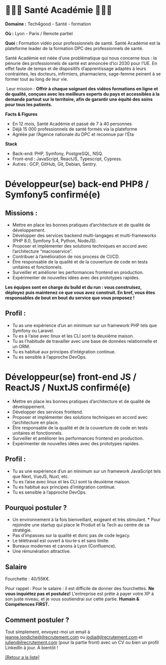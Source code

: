 # 👩🏻‍⚕️ Santé Académie 👨🏻‍⚕️

**Domaine :** Tech4good - Santé - formation 

**Où :** Lyon - Paris / Remote partiel 

**Quoi :** Formation vidéo pour professionnels de santé. Santé Académie est la plateforme leader de la formation DPC des professionnels de santé. 

Santé Académie est néée d’une problématique qui nous concerne tous : la pénurie des professionnels de santé est annoncée d’ici 2030 pour l’UE. En effet faute de temps et de dispositifs d’apprentissage adaptés à leurs contraintes, les docteurs, infirmiers, pharmaciens, sage-femme peinent à se former tout au long de leur vie. 

 Leur mission : **Offrir à chaque soignant des vidéos formations en ligne et de qualité, conçues avec les meilleurs experts du pays et accessibles à la demande partout sur le territoire, afin de garantir une équité des soins pour tous les patients.**

**Facts & Figures**

* En 12 mois, Santé Académie et passé de 7 à 40 personnes 
* Déjà 15 000 professionnels de santé formés via la plateforme 
* Agréée par l’Agence nationale du DPC et reconnue par l’Éta

**Stack**

* Back-end: PHP, Symfony, PostgreSQL, NSQ.
* Front-end : JavaScript, ReactJS, Typescript, Cypress.
* Autres : GCP, GitHub, Git, Debian, Sentry.

# Développeur(se) back-end PHP8 / Symfony5 confirmé(e)

## Missions :

* Mettre en place les bonnes pratiques d’architecture et de qualité de développement.
* Développer des services backend multi-langages et multi-frameworks (PHP 8.0, Symfony 5.4, Python, NodeJS).
* Proposer et implémenter des solutions techniques en accord avec l’architecture “macroservice”.
* Contribuer à l’amélioration de nos process de CI/CD.
* Être responsable de la qualité et de la couverture de code en tests unitaires et fonctionnels.
* Surveiller et améliorer les performances frontend en production.
* Expérimenter de nouvelles idées avec des prototypes rapides.

**Les équipes sont en charge du build et du run : vous construisez, déployez puis maintenez ce que vous avez construit. En bref, vous êtes responsables de bout en bout du service que vous proposez !**

## Profil :

* Tu as une expérience d’un an minimum sur un framework PHP tels que Symfony ou Laravel.
* Tu es à l’aise avec linux et les CLI sont ta deuxième maison.
* Tu as l’habitude de travailler avec une base de données relationnelle et un ORM.
* Tu es habitué aux principes d’intégration continue.
* Tu es sensible à l’approche DevOps.

# Développeur(se) front-end JS / ReactJS / NuxtJS confirmé(e) 

* Mettre en place les bonnes pratiques d’architecture et de qualité de développement.
* Développer des services frontend.
* Proposer et implémenter des solutions techniques en accord avec l’architecture en place.
* Être responsable de la qualité et de la couverture de code en tests unitaires et fonctionnels. 
* Surveiller et améliorer les performances frontend en production.
* Expérimenter de nouvelles idées avec des prototypes rapides.

## Profil :

* Tu as une expérience d’un an minimum sur un framework JavaScript tels que Next, VueJS, Nuxt, etc. 
* Tu es l’aise avec linux et les CLI sont ta deuxième maison. 
* Tu es habitué aux principes d’intégration continue. 
* Tu es sensible à l’approche DevOps. 

## Pourquoi postuler ?
 
* Un environnement à la fois bienveillant, exigeant et très stimulant. * Pour rejoindre une startup qui place le Produit et la Tech au centre de sa stratégie.
* Pas d’impasses sur la qualité et donc pas de code legacy.
* Le télétravail est ouvert à tou·te·s et sans limite.
* Bureaux modernes et canons à Lyon (Confluence). 
* Une rémunération attractive. 

## Salaire

Fourchette : 40/55K€.

Pour rappel : Pour le salaire : il est difficile de donner des fourchettes. **Ne vous inquiétez pas et postulez!** L'entreprise est prête à payer votre XP à son juste niveau, et je vous soutiendrai sur cette partie. **Humain & Compétences FIRST.**

## Comment postuler ?

Tout simplement, envoyez-moi un email à jeanne.londiche@jlrecrutement.com ou jodia@jlrecrutement.com et julien@jlrecrutement.com (pour la partie front) avec un CV ou bien un profil LinkedIn à jour. À bientôt !

<a href="https://github.com/jlondiche/job-board-php/blob/master/README.md">[Retour a la liste]</a> 